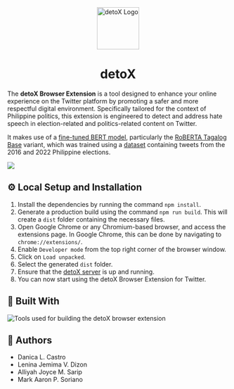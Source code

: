 <div align="center">
  <img width="96" alt="detoX Logo" src="https://github.com/alliyah95/detoX/assets/74038500/cbad609a-f536-4831-919e-e6d143ed3c58">

# detoX

</div>

The **detoX Browser Extension** is a tool designed to enhance your online experience on the Twitter platform by promoting a safer and more respectful digital environment. Specifically tailored for the context of Philippine politics, this extension is engineered to detect and address hate speech in election-related and politics-related content on Twitter.

It makes use of a [fine-tuned BERT model](https://huggingface.co/mapsoriano/roberta-tagalog-base-philippine-elections-2016-2022-hate-speech), particularly the [RoBERTA Tagalog Base](https://huggingface.co/jcblaise/roberta-tagalog-base) variant, which was trained using a [dataset](https://huggingface.co/datasets/mapsoriano/2016_2022_hate_speech_filipino) containing tweets from the 2016 and 2022 Philippine elections.

![](assets/detoX-Preview.gif)

## ⚙ Local Setup and Installation

1. Install the dependencies by running the command `npm install`.
2. Generate a production build using the command `npm run build`. This will create a `dist` folder containing the necessary files.
3. Open Google Chrome or any Chromium-based browser, and access the extensions page. In Google Chrome, this can be done by navigating to `chrome://extensions/`.
4. Enable `Developer mode` from the top right corner of the browser window.
5. Click on `Load unpacked`.
6. Select the generated `dist` folder.
7. Ensure that the [detoX server](https://github.com/alliyah95/detoX-api) is up and running.
8. You can now start using the detoX Browser Extension for Twitter.

## 🚧 Built With

<img src="https://skillicons.dev/icons?i=ts,react,webpack" alt="Tools used for building the detoX browser extension">

## 🧠 Authors

-   Danica L. Castro
-   Lenina Jemima V. Dizon
-   Alliyah Joyce M. Sarip
-   Mark Aaron P. Soriano
